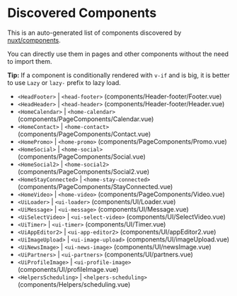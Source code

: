 # Discovered Components

This is an auto-generated list of components discovered by [nuxt/components](https://github.com/nuxt/components).

You can directly use them in pages and other components without the need to import them.

**Tip:** If a component is conditionally rendered with `v-if` and is big, it is better to use `Lazy` or `lazy-` prefix to lazy load.

- `<HeadFooter>` | `<head-footer>` (components/Header-footer/Footer.vue)
- `<HeadHeader>` | `<head-header>` (components/Header-footer/Header.vue)
- `<HomeCalendar>` | `<home-calendar>` (components/PageComponents/Calendar.vue)
- `<HomeContact>` | `<home-contact>` (components/PageComponents/Contact.vue)
- `<HomePromo>` | `<home-promo>` (components/PageComponents/Promo.vue)
- `<HomeSocial>` | `<home-social>` (components/PageComponents/Social.vue)
- `<HomeSocial2>` | `<home-social2>` (components/PageComponents/Social2.vue)
- `<HomeStayConnected>` | `<home-stay-connected>` (components/PageComponents/StayConnected.vue)
- `<HomeVideo>` | `<home-video>` (components/PageComponents/Video.vue)
- `<UiLoader>` | `<ui-loader>` (components/UI/Loader.vue)
- `<UiMessage>` | `<ui-message>` (components/UI/Message.vue)
- `<UiSelectVideo>` | `<ui-select-video>` (components/UI/SelectVideo.vue)
- `<UiTimer>` | `<ui-timer>` (components/UI/Timer.vue)
- `<UiAppEditor2>` | `<ui-app-editor2>` (components/UI/appEditor2.vue)
- `<UiImageUpload>` | `<ui-image-upload>` (components/UI/imageUpload.vue)
- `<UiNewsImage>` | `<ui-news-image>` (components/UI/newsImage.vue)
- `<UiPartners>` | `<ui-partners>` (components/UI/partners.vue)
- `<UiProfileImage>` | `<ui-profile-image>` (components/UI/profileImage.vue)
- `<HelpersScheduling>` | `<helpers-scheduling>` (components/Helpers/scheduling.vue)
